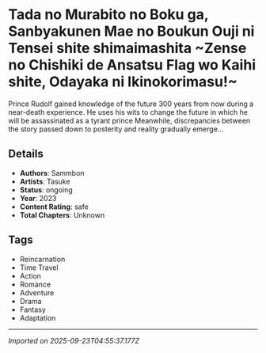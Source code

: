 # Tada no Murabito no Boku ga, Sanbyakunen Mae no Boukun Ouji ni Tensei shite shimaimashita ~Zense no Chishiki de Ansatsu Flag wo Kaihi shite, Odayaka ni Ikinokorimasu!~

Prince Rudolf gained knowledge of the future 300 years from now during a near-death experience. He uses his wits to change the future in which he will be assassinated as a tyrant prince Meanwhile, discrepancies between the story passed down to posterity and reality gradually emerge...

## Details
- **Authors**: Sammbon
- **Artists**: Tasuke
- **Status**: ongoing
- **Year**: 2023
- **Content Rating**: safe
- **Total Chapters**: Unknown

## Tags
- Reincarnation
- Time Travel
- Action
- Romance
- Adventure
- Drama
- Fantasy
- Adaptation

---
*Imported on 2025-09-23T04:55:37.177Z*
